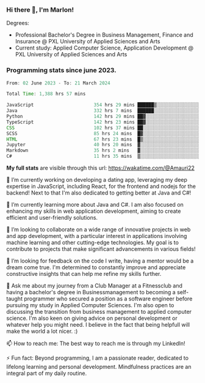 
### Hi there 👋, I'm Marlon!

Degrees: 
- Professional Bachelor's Degree in Business Management, Finance and Insurance @ PXL University of Applied Sciences and Arts
- Current study: Applied Computer Science, Application Development @ PXL University of Applied Sciences and Arts

### Programming stats since june 2023.
<!--START_SECTION:waka-->

```java
From: 02 June 2023 - To: 21 March 2024

Total Time: 1,388 hrs 57 mins

JavaScript                      354 hrs 29 mins ██████▒░░░░░░░░░░░░░░░░░░   25.46 %
Java                            332 hrs 7 mins  ██████░░░░░░░░░░░░░░░░░░░   23.85 %
Python                          142 hrs 29 mins ██▓░░░░░░░░░░░░░░░░░░░░░░   10.23 %
TypeScript                      142 hrs 23 mins ██▓░░░░░░░░░░░░░░░░░░░░░░   10.22 %
CSS                             102 hrs 37 mins ██░░░░░░░░░░░░░░░░░░░░░░░   07.37 %
SCSS                            85 hrs 24 mins  █▓░░░░░░░░░░░░░░░░░░░░░░░   06.13 %
HTML                            67 hrs 23 mins  █▒░░░░░░░░░░░░░░░░░░░░░░░   04.84 %
Jupyter                         40 hrs 20 mins  ▓░░░░░░░░░░░░░░░░░░░░░░░░   02.90 %
Markdown                        35 hrs 2 mins   ▓░░░░░░░░░░░░░░░░░░░░░░░░   02.52 %
C#                              11 hrs 35 mins  ▒░░░░░░░░░░░░░░░░░░░░░░░░   00.83 %
```

<!--END_SECTION:waka-->
**My full stats** are visible through this url: https://wakatime.com/@Amauri22



🔭 I’m currently working on developing a dating app, leveraging my deep expertise in JavaScript, including React, for the frontend and nodejs for the backend! Next to that I'm also dedicated to getting better at Java and C#!

🌱 I’m currently learning more about Java and C#. I am also focused on enhancing my skills in web application development, aiming to create efficient and user-friendly solutions.

👯 I’m looking to collaborate on a wide range of innovative projects in web and app development, with a particular interest in applications involving machine learning and other cutting-edge technologies. My goal is to contribute to projects that make significant advancements in various fields!

🤔 I’m looking for feedback on the code I write, having a mentor would be a dream come true. I'm determined to constantly improve and appreciate constructive insights that can help me refine my skills further.

💬 Ask me about my journey from a Club Manager at a Fitnessclub and having a bachelor's degree in Businessmanagement to becoming a self-taught programmer who secured a position as a software engineer before pursuing my study in Applied Computer Sciences. I'm also open to discussing the transition from business management to applied computer science. I'm also keen on giving advice on personal development or whatever help you might need. I believe in the fact that being helpfull will make the world a lot nicer. :)

📫 How to reach me: The best way to reach me is through my LinkedIn!

⚡ Fun fact: Beyond programming, I am a passionate reader, dedicated to lifelong learning and personal development. Mindfulness practices are an integral part of my daily routine.


